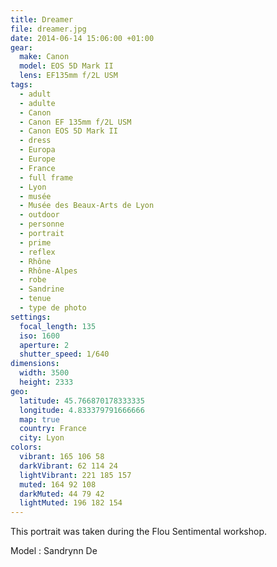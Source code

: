 ```yaml
---
title: Dreamer
file: dreamer.jpg
date: 2014-06-14 15:06:00 +01:00
gear:
  make: Canon
  model: EOS 5D Mark II
  lens: EF135mm f/2L USM
tags:
  - adult
  - adulte
  - Canon
  - Canon EF 135mm f/2L USM
  - Canon EOS 5D Mark II
  - dress
  - Europa
  - Europe
  - France
  - full frame
  - Lyon
  - musée
  - Musée des Beaux-Arts de Lyon
  - outdoor
  - personne
  - portrait
  - prime
  - reflex
  - Rhône
  - Rhône-Alpes
  - robe
  - Sandrine
  - tenue
  - type de photo
settings:
  focal_length: 135
  iso: 1600
  aperture: 2
  shutter_speed: 1/640
dimensions:
  width: 3500
  height: 2333
geo:
  latitude: 45.766870178333335
  longitude: 4.833379791666666
  map: true
  country: France
  city: Lyon
colors:
  vibrant: 165 106 58
  darkVibrant: 62 114 24
  lightVibrant: 221 185 157
  muted: 164 92 108
  darkMuted: 44 79 42
  lightMuted: 196 182 154
---
```


This portrait was taken during the Flou Sentimental workshop.

Model : Sandrynn De
